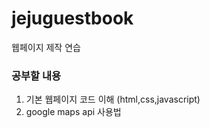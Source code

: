 # jejuguestbook
웹페이지 제작 연습

### 공부할 내용

1. 기본 웹페이지 코드 이해 (html,css,javascript) 
2. google maps api 사용법 
